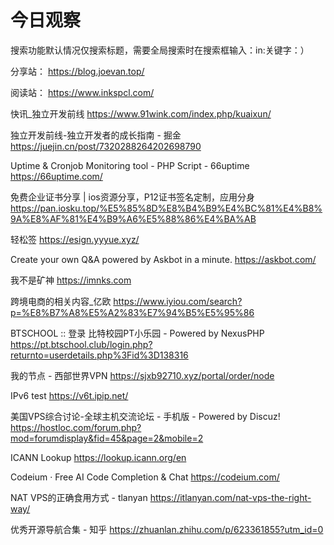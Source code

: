 # 今日观察

搜索功能默认情况仅搜索标题，需要全局搜索时在搜索框输入：in:关键字：）  

分享站： https://blog.joevan.top/  

阅读站： https://www.inkspcl.com/  

快讯_独立开发前线  https://www.91wink.com/index.php/kuaixun/  

独立开发前线-独立开发者的成长指南 - 掘金  https://juejin.cn/post/7320288264202698790  

Uptime & Cronjob Monitoring tool - PHP Script - 66uptime  https://66uptime.com/  

免费企业证书分享 | ios资源分享，P12证书签名定制，应用分身  https://pan.iosku.top/%E5%85%8D%E8%B4%B9%E4%BC%81%E4%B8%9A%E8%AF%81%E4%B9%A6%E5%88%86%E4%BA%AB  

轻松签  https://esign.yyyue.xyz/  

Create your own Q&A powered by Askbot in a minute.  https://askbot.com/  

我不是矿神  https://imnks.com  

跨境电商的相关内容_亿欧  https://www.iyiou.com/search?p=%E8%B7%A8%E5%A2%83%E7%94%B5%E5%95%86  

BTSCHOOL :: 登录 比特校园PT小乐园 - Powered by NexusPHP  https://pt.btschool.club/login.php?returnto=userdetails.php%3Fid%3D138316  

我的节点 - 西部世界VPN  https://sjxb92710.xyz/portal/order/node  

IPv6 test  https://v6t.ipip.net/  

美国VPS综合讨论-全球主机交流论坛 - 手机版 - Powered by Discuz!  https://hostloc.com/forum.php?mod=forumdisplay&fid=45&page=2&mobile=2  

ICANN Lookup  https://lookup.icann.org/en  

Codeium · Free AI Code Completion & Chat  https://codeium.com/  

NAT VPS的正确食用方式 - tlanyan  https://itlanyan.com/nat-vps-the-right-way/  

优秀开源导航合集 - 知乎  https://zhuanlan.zhihu.com/p/623361855?utm_id=0  
